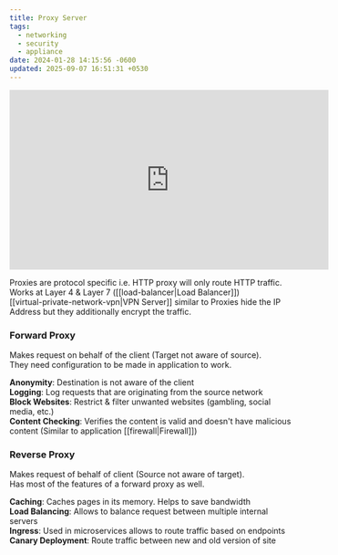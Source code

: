 ```yaml
---
title: Proxy Server
tags:
  - networking
  - security
  - appliance
date: 2024-01-28 14:15:56 -0600
updated: 2025-09-07 16:51:31 +0530
---
```


<iframe width="560" height="315" src="https://www.youtube-nocookie.com/embed/xo5V9g9joFs?si=TkD6TX2xFOlITbuQ" title="YouTube video player" frameborder="0" allow="accelerometer; autoplay; clipboard-write; encrypted-media; gyroscope; picture-in-picture; web-share" referrerpolicy="strict-origin-when-cross-origin" allowfullscreen></iframe>

Proxies are protocol specific i.e. HTTP proxy will only route HTTP traffic.  
Works at Layer 4 & Layer 7 ([[load-balancer|Load Balancer]])  
[[virtual-private-network-vpn|VPN Server]] similar to Proxies hide the IP Address but they additionally encrypt the traffic.

### Forward Proxy
Makes request on behalf of the client (Target not aware of source).  
They need configuration to be made in application to work.  

**Anonymity**: Destination is not aware of the client  
**Logging**: Log requests that are originating from the source network  
**Block Websites**: Restrict & filter unwanted websites (gambling, social media, etc.)  
**Content Checking**: Verifies the content is valid and doesn't have malicious content (Similar to application [[firewall|Firewall]])

### Reverse Proxy
Makes request of behalf of client (Source not aware of target).  
Has most of the features of a forward proxy as well.  

**Caching**: Caches pages in its memory. Helps to save bandwidth  
**Load Balancing**: Allows to balance request between multiple internal servers  
**Ingress**: Used in microservices allows to route traffic based on endpoints  
**Canary Deployment**: Route traffic between new and old version of site
